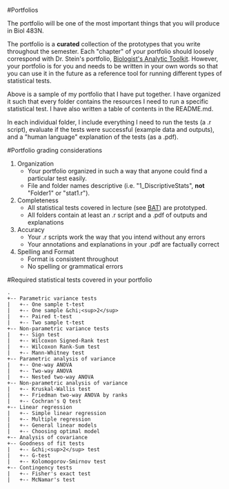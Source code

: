 #Portfolios

The portfolio will be one of the most important things that you will produce in Biol 483N.

The portfolio is a **curated** collection of the prototypes that you write throughout the semester. Each "chapter" of your portfolio should loosely correspond with Dr. Stein's portfolio, [Biologist's Analytic Toolkit](http://biotoolbox.binghamton.edu). However, your portfolio is for you and needs to be written in your own words so that you can use it in the future as a reference tool for running different types of statistical tests. 

Above is a sample of my portfolio that I have put together. I have organized it such that every folder contains the resources I need to run a specific statistical test. I have also written a table of contents in the README.md.

In each individual folder, I include everything I need to run the tests (a .r script), evaluate if the tests were successful (example data and outputs), and a "human language" explanation of the tests (as a .pdf). 


#Portfolio grading considerations

1. Organization
    - Your portfolio organized in such a way that anyone could find a particular test easily.
    - File and folder names descriptive (i.e. "1_DiscriptiveStats", **not** "Folder1" or "stat1.r").
2. Completeness
    - All statistical tests covered in lecture (see [BAT](http://biotoolbox.binghamton.edu)) are prototyped.
    - All folders contain at least an .r script and a .pdf of outputs and explanations 
3. Accuracy
    - Your .r scripts work the way that you intend without any errors
    - Your annotations and explanations in your .pdf are factually correct
4. Spelling and Format
    - Format is consistent throughout
    - No spelling or grammatical errors


#Required statistical tests covered in your portfolio
````
.
+-- Parametric variance tests
|	+-- One sample t-test
|	+-- One sample &chi;<sup>2</sup>
|	+-- Paired t-test
|	+-- Two sample t-test
+-- Non-parametric variance tests
|	+-- Sign test
|	+-- Wilcoxon Signed-Rank test
|	+-- Wilcoxon Rank-Sum test
|	+-- Mann-Whitney test
+-- Parametric analysis of variance
|	+-- One-way ANOVA
|	+-- Two-way ANOVA
|	+-- Nested two-way ANOVA
+-- Non-parametric analysis of variance
|	+-- Kruskal-Wallis test
|	+-- Friedman two-way ANOVA by ranks
|	+-- Cochran's Q test
+-- Linear regression
|	+-- Simple linear regression
|	+-- Multiple regression
|	+-- General linear models
|	+-- Choosing optimal model
+-- Analysis of covariance
+-- Goodness of fit tests
|	+-- &chi;<sup>2</sup> test
|	+-- G-test 
|	+-- Kolomogorov-Smirnov test
+-- Contingency tests
|	+-- Fisher's exact test
|	+-- McNamar's test
````

